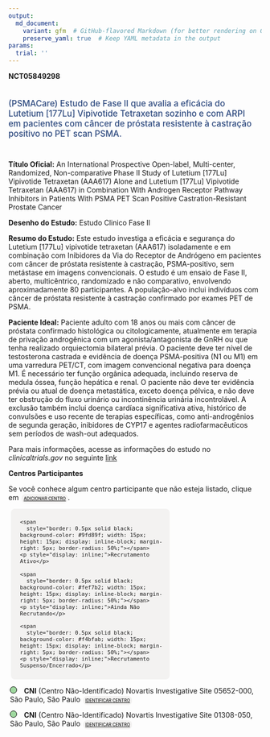 ```yaml
---
output: 
  md_document:
    variant: gfm  # GitHub-flavored Markdown (for better rendering on GitHub)
    preserve_yaml: true  # Keep YAML metadata in the output
params:
  trial: ''
---
```


<script async src="https://scripts.simpleanalyticscdn.com/latest.js"></script>

**NCT05849298**

<div style="padding: 5px 5px 5px 0px; font-size: 1.20em; font-weight: 500; color: #2E4A7F; text-align: left; margin-bottom: 20px">

(PSMACare) Estudo de Fase II que avalia a eficácia do Lutetium \[177Lu\]
Vipivotide Tetraxetan sozinho e com ARPI em pacientes com câncer de
próstata resistente à castração positivo no PET scan PSMA.

</div>

**Título Oficial:** An International Prospective Open-label,
Multi-center, Randomized, Non-comparative Phase II Study of Lutetium
\[177Lu\] Vipivotide Tetraxetan (AAA617) Alone and Lutetium \[177Lu\]
Vipivotide Tetraxetan (AAA617) in Combination With Androgen Receptor
Pathway Inhibitors in Patients With PSMA PET Scan Positive
Castration-Resistant Prostate Cancer

**Desenho do Estudo:** Estudo Clinico Fase II

**Resumo do Estudo:** Este estudo investiga a eficácia e segurança do
Lutetium \[177Lu\] vipivotide tetraxetan (AAA617) isoladamente e em
combinação com Inibidores da Via do Receptor de Andrógeno em pacientes
com câncer de próstata resistente à castração, PSMA-positivo, sem
metástase em imagens convencionais. O estudo é um ensaio de Fase II,
aberto, multicêntrico, randomizado e não comparativo, envolvendo
aproximadamente 80 participantes. A população-alvo inclui indivíduos com
câncer de próstata resistente à castração confirmado por exames PET de
PSMA.

**Paciente Ideal:** Paciente adulto com 18 anos ou mais com câncer de
próstata confirmado histológica ou citologicamente, atualmente em
terapia de privação androgênica com um agonista/antagonista de GnRH ou
que tenha realizado orquiectomia bilateral prévia. O paciente deve ter
nível de testosterona castrada e evidência de doença PSMA-positiva (N1
ou M1) em uma varredura PET/CT, com imagem convencional negativa para
doença M1. É necessário ter função orgânica adequada, incluindo reserva
de medula óssea, função hepática e renal. O paciente não deve ter
evidência prévia ou atual de doença metastática, exceto doença pélvica,
e não deve ter obstrução do fluxo urinário ou incontinência urinária
incontrolável. A exclusão também inclui doença cardíaca significativa
ativa, histórico de convulsões e uso recente de terapias específicas,
como anti-androgênios de segunda geração, inibidores de CYP17 e agentes
radiofarmacêuticos sem períodos de wash-out adequados.

Para mais informações, acesse as informações do estudo no
*clinicaltrials.gov* no seguinte
[link](https://clinicaltrials.gov/ct2/show/NCT05849298)

**Centros Participantes**

Se você conhece algum centro participante que não esteja listado, clique
em
<span style="color: #2E4A7F; margin-left: 2px; padding: 4px; background-color: #f3f2f1; border-radius: 8px; font-weight: 500; font-size: 0.6em"><a
href="https://cancertrialsbr.shinyapps.io/formsapp?study_nct_id=NCT05849298&amp;location_id=N%2FA&amp;location_full_name=N%2FA&amp;form_type=Adicionar%20Centro"
target="_blank">ADICIONAR CENTRO</a></span>.

<div style="margin-bottom: 8px; margin-left: 5px; padding: 8px; max-width: 300px; background-color: #f3f2f1; border-radius: 8px; font-size: 0.9em">

<div style="margin-left: 10px;">

    <span 
      style="border: 0.5px solid black; background-color: #9fd89f; width: 15px; height: 15px; display: inline-block; margin-right: 5px; border-radius: 50%;"></span>
    <p style="display: inline;">Recrutamento Ativo</p>

</div>

<div style="margin-left: 10px;">

    <span 
      style="border: 0.5px solid black; background-color: #fef7b2; width: 15px; height: 15px; display: inline-block; margin-right: 5px; border-radius: 50%;"></span>
    <p style="display: inline;">Ainda Não Recrutando</p>

</div>

<div style="margin-left: 10px;">

    <span 
      style="border: 0.5px solid black; background-color: #f4bfab; width: 15px; height: 15px; display: inline-block; margin-right: 5px; border-radius: 50%;"></span>
    <p style="display: inline;">Recrutamento Suspenso/Encerrado</p>

</div>

</div>

<div style="margin: 3px;">

<span style="border: 0.5px solid black; display: inline-block; width: 12px; height: 12px; border-radius: 50%; margin-right: 10px; padding-bottom: 0px; background-color: #9fd89f;"></span>
<b>CNI</b> (Centro Não-Identificado) Novartis Investigative Site
05652-000, São Paulo, São Paulo
<span style="color: #2E4A7F; margin-left: 2px; padding: 4px; background-color: #f3f2f1; border-radius: 8px; font-weight: 500; font-size: 0.6em"><a
href="https://cancertrialsbr.shinyapps.io/formsapp?study_nct_id=NCT05849298&amp;location_id=NOVARTISINVESTIGATIVESITESAOPAULOSAOPAULO05652000BRAZIL&amp;location_full_name=%28Centro%20N%C3%A3o-Identificado%29%2C%20Novartis%20Investigative%20Site%2005652-000%2C%20S%C3%A3o%20Paulo%2C%20S%C3%A3o%20Paulo&amp;form_type=Identificar%20Centro"
target="_blank">IDENTIFICAR CENTRO</a></span>

</div>

<div style="margin: 3px;">

<span style="border: 0.5px solid black; display: inline-block; width: 12px; height: 12px; border-radius: 50%; margin-right: 10px; padding-bottom: 0px; background-color: #9fd89f;"></span>
<b>CNI</b> (Centro Não-Identificado) Novartis Investigative Site
01308-050, São Paulo, São Paulo
<span style="color: #2E4A7F; margin-left: 2px; padding: 4px; background-color: #f3f2f1; border-radius: 8px; font-weight: 500; font-size: 0.6em"><a
href="https://cancertrialsbr.shinyapps.io/formsapp?study_nct_id=NCT05849298&amp;location_id=NOVARTISINVESTIGATIVESITESAOPAULOSAOPAULO01308050BRAZIL&amp;location_full_name=%28Centro%20N%C3%A3o-Identificado%29%2C%20Novartis%20Investigative%20Site%2001308-050%2C%20S%C3%A3o%20Paulo%2C%20S%C3%A3o%20Paulo&amp;form_type=Identificar%20Centro"
target="_blank">IDENTIFICAR CENTRO</a></span>

</div>
